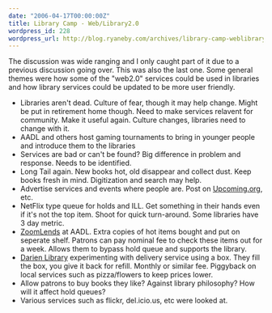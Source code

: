 ```yaml
---
date: "2006-04-17T00:00:00Z"
title: Library Camp - Web/Library2.0
wordpress_id: 228
wordpress_url: http://blog.ryaneby.com/archives/library-camp-weblibrary20/
---
```

The discussion was wide ranging and I only caught part of it due to a previous discussion going over. This was also the last one. Some general themes were how some of the "web2.0" services could be used in libraries and how library services could be updated to be more user friendly.

<ul>
<li>Libraries aren't dead. Culture of fear, though it may help change. Might be put in retirement home though. Need to make services relavent for community. Make it useful again. Culture changes, libraries need to change with it.</li>
<li>AADL and others host gaming tournaments to bring in younger people and introduce them to the libraries</li>
<li>Services are bad or can't be found? Big difference in problem and response. Needs to be identified.</li>
<li>Long Tail again. New books hot, old disappear and collect dust. Keep books fresh in mind. Digitization and search may help.</li>
<li>Advertise services and events where people are. Post on <a href="http://upcoming.org/">Upcoming.org</a>, etc.</li>
<li>NetFlix type queue for holds and ILL. Get something in their hands even if it's not the top item. Shoot for quick turn-around. Some libraries have 3 day metric.</li>
<li><a href="http://www.aadl.org/services/materials/zoomlends">ZoomLends</a> at AADL. Extra copies of hot items bought and put on seperate shelf. Patrons can pay nominal fee to check these items out for a week. Allows them to bypass hold queue and supports the library.</li>
<li><a href="http://www.darienlibrary.org/">Darien Library</a> experimenting with delivery service using a box. They fill the box, you give it back for refill. Monthly or similar fee. Piggyback on local services such as pizza/flowers to keep prices lower.</li>
<li>Allow patrons to buy books they like? Against library philosophy? How will it affect hold queues?</li>
<li>Various services such as flickr, del.icio.us, etc were looked at.</li>
</ul>
